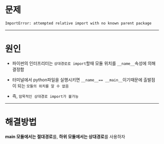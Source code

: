 # 문제

```bash
ImportError: attempted relative import with no known parent package
```



---



# 원인

- 파이썬의 인터프리터는 `상대경로로 import`할때 모듈 위치를 `__name__`속성에 의해 결정함

- 터미널에서 python파일을 실행시키면 `__name__== __main__`이기때문에 출발점이 되는 `모듈의 위치를 알 수 없음`

- 즉, `암묵적인 상대경로 import가 불가능`



---



# 해결방법

**main 모듈에서는 절대경로**를, **하위 모듈에서는 상대경로**를 사용하자